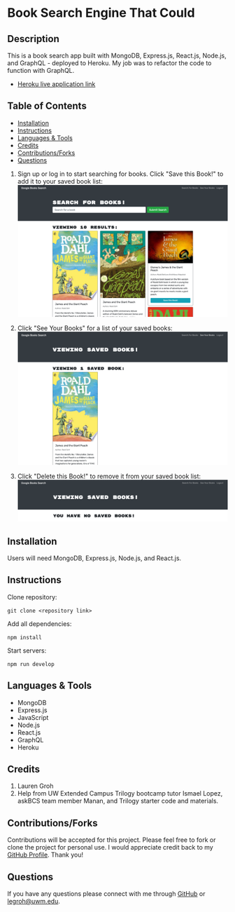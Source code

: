 # Book Search Engine That Could

## Description 

This is a book search app built with MongoDB, Express.js, React.js, Node.js, and GraphQL - deployed to Heroku. My job was to refactor the code to function with GraphQL.
  
* [Heroku live application link](https://calm-bastion-15118.herokuapp.com/)

## Table of Contents 
* [Installation](#installation)
* [Instructions](#instructions)
* [Languages & Tools](#languages-tools)
* [Credits](#credits)
* [Contributions/Forks](#contributions/forks)
* [Questions](#questions)

1. Sign up or log in to start searching for books. Click "Save this Book!" to add it to your saved book list:
![Book Search Engine That Could screenshot-1](./assets/images/screenshot-1.png "screenshot-1")

2. Click "See Your Books" for a list of your saved books:
![Book Search Engine That Could screenshot-2](./assets/images/screenshot-2.png "screenshot-2")

3. Click "Delete this Book!" to remove it from your saved book list:
![Book Search Engine That Could screenshot-3](./assets/images/screenshot-3.png "screenshot-3")

## Installation

Users will need MongoDB, Express.js, Node.js, and React.js.
  
## Instructions 

Clone repository:
```
git clone <repository link>
```
Add all dependencies:
```
npm install
```
Start servers:
```
npm run develop
```

## Languages & Tools

* MongoDB
* Express.js
* JavaScript
* Node.js
* React.js
* GraphQL
* Heroku

## Credits

1. Lauren Groh 
2. Help from UW Extended Campus Trilogy bootcamp tutor Ismael Lopez, askBCS team member Manan, and Trilogy starter code and materials.

## Contributions/Forks

Contributions will be accepted for this project. Please feel free to fork or clone the project for personal use. I would appreciate credit back to my [GitHub Profile](https://github.com/GrohTech). Thank you!

## Questions

If you have any questions please connect with me through [GitHub](https://github.com/GrohTech) or [legroh@uwm.edu](mailto:legroh@uwm.edu).